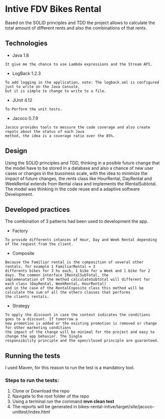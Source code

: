 # Intive FDV Bikes Rental

Based on the SOLID principles and TDD the project allows to calculate the total amount of different rents and also the combinations of that rents.


## Technologies

* Java 1.8

```
It give me the chance to use Lambda expressions and the Stream API.
```

* LogBack 1.2.3

```
To add logging in the application, note: The logback.xml is configured just to write on the Java Console, 
but it is simple to change to write to a file.
```

* JUnit 4.12

```
To Perform the unit tests.
```

* Jacoco 0.7.9

```
Jacoco provides tools to messure the code coverage and also create repots about the status of each Java
method, the idea is a coverage ratio over the 85%.
```


## Design

Using the SOLID principles and TDD, thinking in a posible future change that the model have to be stored in a database and also a chance of new user cases or changes in the bussiness scale, with the idea to minimize the impact of future changes, the rents class like HourRental, DayRental and WeekRental extends from Rental class and implements the IRentalSubtotal. The model was thinking in the code reuse and a adaptive software Development. 

## Developed practices

The combination of 3 patterns had been used to development the app.

* Factory 
```
To provide differents intances of Hour, Day and Week Rental depending of the request from the client.
```

* Composite

```
Because the Familiar rental is the composition of several other rentals, for example 1 FamiliarRental = 3 
differents bikes for 3 hs each, 1 bike for a Week and 1 bike for 2 days. The common interface IRentalSubTotal, the
implemenatation of the method calculateSubtotal will different for each class (DayRental, WeekRental, HourRental) 
and in the case of the RentalCoposite class this method will be calculate the sum of all the others classes that performs 
the clients rentals.
```

* Strategy

```
To apply the discount in case the context indicates the conditions goes to a discount. If tomorrow a 
new promotion is added or the existing promotion is removed or change for other marketing conditions 
the impact of the change will be minimal for the project and easy to change the app behavior. The Single 
responsibility principle and the open/closed principle are guaranteed.
```


## Running the tests

I used Maven, for this reason to run the test is a mandatory tool.

### Steps to run the tests:

1. Clone or Download the repo
2. Navigate to the root folder of the repo
3. Using a terminal run the command **mvn clean test**
4. The reports will be generated in bikes-rental-intive/target/site/jacoco-unittest/index.html 

